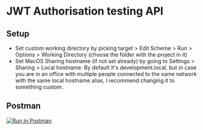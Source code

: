 # JWT Authorisation testing API

## Setup
- Set custom working directory by picking target > Edit Scheme > Run > Options > Working Directory (choose the folder with the project in it)
- Set MacOS Sharing hostname (if not set already) by going to Settings > Sharing > Local hostname. By default it's development.local, but in case you are in an office with multiple people connected to the same network with the same local hostname alias, I recommend changing it to something custom.

## Postman
[![Run in Postman](https://run.pstmn.io/button.svg)](https://app.getpostman.com/run-collection/14583694-dc9baf4f-834c-4409-b58b-80350b28aeb1?action=collection%2Ffork&collection-url=entityId%3D14583694-dc9baf4f-834c-4409-b58b-80350b28aeb1%26entityType%3Dcollection%26workspaceId%3Dc38e5641-4688-48f3-8ae9-b7ba593a9703)
